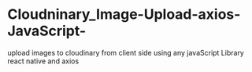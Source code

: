 # Cloudninary_Image-Upload-axios-JavaScript-
upload images to cloudinary from client side using  any javaScript Library react native and axios

